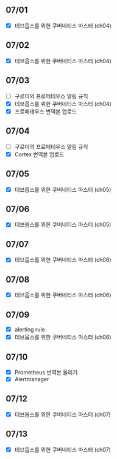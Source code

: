 ## 07/01

- [x] 데브옵스를 위한 쿠버네티스 마스터 (ch04)

## 07/02

- [x] 데브옵스를 위한 쿠버네티스 마스터 (ch04)

## 07/03

- [ ] 구르미의 프로메테우스 알림 규칙
- [x] 데브옵스를 위한 쿠버네티스 마스터 (ch04)
- [x] 프로메테우스 번역본 업로드

## 07/04

- [ ] 구르미의 프로메테우스 알림 규칙
- [x] Cortex 번역본 업로드

## 07/05

- [x] 데브옵스를 위한 쿠버네티스 마스터 (ch05)

## 07/06

- [x] 데브옵스를 위한 쿠버네티스 마스터 (ch05)

## 07/07

- [x] 데브옵스를 위한 쿠버네티스 마스터 (ch06)

## 07/08

- [x] 데브옵스를 위한 쿠버네티스 마스터 (ch06)

## 07/09

- [x] alerting rule
- [x] 데브옵스를 위한 쿠버네티스 마스터 (ch06)

## 07/10

- [x] Prometheus 번역본 올리기
- [x] Alertmanager

## 07/12

- [x] 데브옵스를 위한 쿠버네티스 마스터 (ch07)

## 07/13

- [x] 데브옵스를 위한 쿠버네티스 마스터 (ch07)